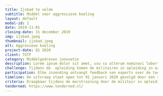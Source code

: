 ```yaml
---
title: Ijsbad te velde
subtitle: Middel voor aggressieve koeling
layout: default
modal-id: 1
date: 2019-11-01
closing-date: 31 december 2019
img: ijsbad.jpeg
thumbnail: ijsbad.jpeg
alt: Aggresieve koeling
project-date: Q1 2020
client: TGTF
category: Middelgedreven innovatie
description: Lorem ipsum dolor sit amet, usu cu alterum nominavi lobortis. At duo novum diceret. Tantas apeirian vix et, usu sanctus postulant inciderint ut, populo diceret necessitatibus in vim. Cu eum dicam feugiat noluisse.
challenge: Tijdens de  opleiding komen de militairen in opleiding in aanraking met Lorem ipsum dolor sit amet, consectetur adipisicing elit, sed do eiusmod tempor incididunt ut labore et dolore magna aliqua. Ut enim ad minim veniam, quis nostrud exercitation ullamco laboris nisi ut aliquip ex ea commodo consequat.
participation: Elke inzending ontvangt feedback van experts over de toepasbaarheid van het ingestuurde prototype binnen de militaire context. <br><br>Voor de geselecteerde inzendingen stelt Defensie een budget beschikbaar als tegemoetkoming in de kosten voor de productie van een demonstrator. Deze geselecteerde inzendingen maken kans om door Defensie begeleid te worden in een zogenaamde experimenteeromgeving om de demonstrator verder te verbeteren.<br><br>Defensie blijft investeren in het verbeteren van de veiligheid en kwaliteit, door onder andere het verbeteren van de 'Eerste hulp bij hitteletsel'.<br><br>Een demonstrator maakt kans om op grotere schaal binnen Defensie, maar mogelijk ook bij buitenlandse Defensiepartners en hulpverleners te worden toegepast.
timeline: De uitvraag staat open tot 01 januari 2020 gevolgd door een selectie in januri 2020. De eerste experimenten vinden plaats tijdens opleidingstrajecten in mei en juni 2020.
criteria: Draagbaar tijdens de marstraining door de militair in opleiding, binnen enkele minuten operationeel en koelt dan minimaal enkele graden Celcius van de kerntempertuur van de oververhitte militair in opleiding.
tenderned: https://www.tenderned.nl/
---
```

